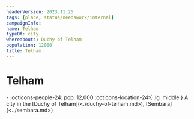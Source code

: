 ```yaml
---
headerVersion: 2023.11.25
tags: [place, status/needswork/internal]
campaignInfo:
name: Telham
typeOf: city
whereabouts: Duchy of Telham
population: 12000
title: Telham
---
```

# Telham
<div class="grid cards ext-narrow-margin ext-one-column" markdown>
-  
    :octicons-people-24: pop. 12,000  
    :octicons-location-24:{ .lg .middle } A city in the [Duchy of Telham](<./duchy-of-telham.md>), [Sembara](<../sembara.md>)  
</div>


